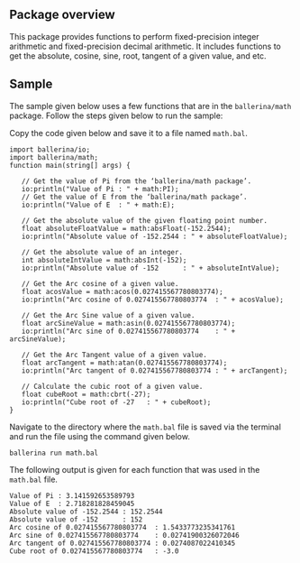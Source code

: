 ## Package overview

This package provides functions to perform fixed-precision integer arithmetic and fixed-precision decimal arithmetic. It includes functions to get the absolute, cosine, sine, root, tangent of a given value, and etc.

## Sample
The sample given below uses a few functions that are in the `ballerina/math` package.
Follow the steps given below to run the sample:

Copy the code given below and save it to a file named `math.bal`.

```ballerina
import ballerina/io;
import ballerina/math;
function main(string[] args) {

   // Get the value of Pi from the ‘ballerina/math package’.
   io:println("Value of Pi : " + math:PI);
   // Get the value of E from the ‘ballerina/math package’.
   io:println("Value of E  : " + math:E);

   // Get the absolute value of the given floating point number. 
   float absoluteFloatValue = math:absFloat(-152.2544);
   io:println("Absolute value of -152.2544 : " + absoluteFloatValue);

   // Get the absolute value of an integer.
   int absoluteIntValue = math:absInt(-152);
   io:println("Absolute value of -152      : " + absoluteIntValue);

   // Get the Arc cosine of a given value.
   float acosValue = math:acos(0.027415567780803774);
   io:println("Arc cosine of 0.027415567780803774  : " + acosValue);
   
   // Get the Arc Sine value of a given value.
   float arcSineValue = math:asin(0.027415567780803774);
   io:println("Arc sine of 0.027415567780803774    : " + arcSineValue);

   // Get the Arc Tangent value of a given value.
   float arcTangent = math:atan(0.027415567780803774);
   io:println("Arc tangent of 0.027415567780803774 : " + arcTangent);

   // Calculate the cubic root of a given value.
   float cubeRoot = math:cbrt(-27);
   io:println("Cube root of -27   : " + cubeRoot);
}
```
Navigate to the directory where the `math.bal` file is saved via the terminal and run the file using the command given below.

`ballerina run math.bal`

The following output is given for each function that was used in the `math.bal` file.

```ballerina
Value of Pi : 3.141592653589793
Value of E  : 2.718281828459045
Absolute value of -152.2544 : 152.2544
Absolute value of -152      : 152
Arc cosine of 0.027415567780803774  : 1.5433773235341761
Arc sine of 0.027415567780803774    : 0.02741900326072046
Arc tangent of 0.027415567780803774 : 0.0274087022410345
Cube root of 0.027415567780803774   : -3.0
```
